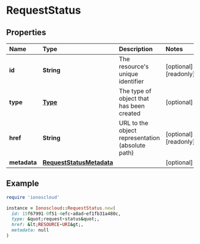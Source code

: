 # RequestStatus

## Properties

| Name | Type | Description | Notes |
| :--- | :--- | :--- | :--- |
| **id** | **String** | The resource's unique identifier | \[optional\]\[readonly\] |
| **type** | [**Type**](type.md) | The type of object that has been created | \[optional\] |
| **href** | **String** | URL to the object representation \(absolute path\) | \[optional\]\[readonly\] |
| **metadata** | [**RequestStatusMetadata**](requeststatusmetadata.md) |  | \[optional\] |

## Example

```ruby
require 'ionoscloud'

instance = Ionoscloud::RequestStatus.new(
  id: 15f67991-0f51-4efc-a8ad-ef1fb31a480c,
  type: &quot;request-status&quot;,
  href: &lt;RESOURCE-URI&gt;,
  metadata: null
)
```

